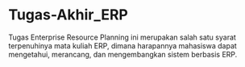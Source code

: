 # Tugas-Akhir_ERP
Tugas Enterprise Resource Planning ini merupakan salah satu syarat terpenuhinya mata kuliah ERP, dimana harapannya mahasiswa dapat mengetahui, merancang, dan mengembangkan sistem berbasis ERP.
